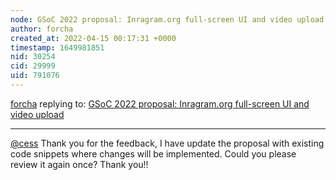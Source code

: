 ```yaml
---
node: GSoC 2022 proposal: Inragram.org full-screen UI and video upload
author: forcha
created_at: 2022-04-15 00:17:31 +0000
timestamp: 1649981851
nid: 30254
cid: 29999
uid: 791076
---
```




[forcha](../profile/forcha) replying to: [GSoC 2022 proposal: Inragram.org full-screen UI and video upload](../notes/forcha/04-05-2022/gsoc-proposal-full-screen-ui-and-video-upload)

----
[@cess](/profile/cess)  Thank you for the feedback,  I have update the proposal with  existing code snippets where changes will be implemented. Could you please review it again once? Thank you!!